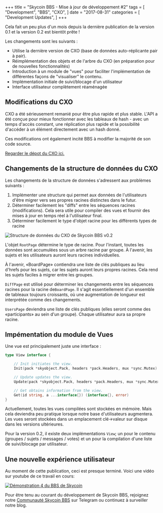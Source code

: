 +++
title = "Skycoin BBS - Mise à jour de développement #2"
tags = [
    "Development",
    "BBS",
    "CXO",
]
date = "2017-08-31"
categories = [
    "Development Updates",
]
+++

Cela fait un peu plus d'un mois depuis la dernière publication de la version 0.1 et la version 0.2 est bientôt prête !

Les changements sont les suivants :

- Utilise la dernière version de CXO (base de données auto-réplicante pair à pair).
- Réimplémentation des objets et de l'arbre du CXO (en préparation pour de nouvelles fonctionnalités)
- Introduction à un module de "vues" pour faciliter l'implémentation de différentes façons de "visualiser" le contenu.
- Implémentation initiale de suivi/blocage d'un utilisateur
- Interface utilisateur complètement réaménagée

## Modifications du CXO

CXO a été sérieusement remanié pour être plus rapide et plus stable. L'API a été conçue pour mieux fonctionner avec les tableaux de hash - avec un temps d'accès constant, une réplication plus rapide et la possibilité d'accéder à un élément directement avec un hash donné.

Ces modifications ont également incité BBS à modifier la majorité de son code source.

[Regarder le dépot du CXO ici.](https://github.com/skycoin/cxo)

## Changements de la structure de données du CXO 

Les changements de la structure de données s'adressent aux problèmes suivants :

1. Implémenter une structure qui permet aux données de l'utilisateurs d'être migrer vers ses propres racines distinctes dans le futur.
2. Déterminer facilement les "diffs" entre les séquences racines (modifications). Cela sera utile pour compiler des vues et fournir des mises à jour en temps réel à l'utilisateur final.
3. Déterminer facilement le type d'objet racine pour les différents types de racine

![Structure de données du CXO de Skycoin BBS v0.2](/bbs/img/bbs_cxo_datastructure_v0.2.png)

L'objet `RootPage` détermine le type de racine. Pour l'instant, toutes les données sont accumulées sous un arbre racine par groupe. À l'avenir, les sujets et les utilisateurs auront leurs racines individuelles.

À l'avenir, «BoardPage» contiendra une liste de clés publiques au lieu d'hrefs pour les sujets, car les sujets auront leurs propres racines. Cela rend les sujets faciles à migrer entre les groupes.

`DiffPage` est utilisé pour déterminer les changements entre les séquences racines pour la racine de`BoardPage`. Il s'agit essentiellement d'un ensemble de tableaux toujours croissants, où une augmentation de longueur est interprétée comme des changements.

`UsersPage` deviendra une liste de clés publiques (elles seront comme des «participants» au sein d'un groupe). Chaque utilisateur aura sa propre racine.

## Impémentation du module de Vues 

Une vue est principalement juste une interface :

```go
type View interface {

	// Init initiates the view.
	Init(pack *skyobject.Pack, headers *pack.Headers, mux *sync.Mutex) error

	// Update updates the view.
	Update(pack *skyobject.Pack, headers *pack.Headers, mux *sync.Mutex) error

	// Get obtains information from the view.
	Get(id string, a ...interface{}) (interface{}, error)
}
```

Actuellement, toutes les vues compilées sont stockées en mémoire. Mais cela deviendra peu pratique lorsque notre base d'utilisateurs augmentera. Les vues seront stockées dans un emplacement clé->valeur sur disque dans les versions ultérieures.

Pour la version 0.2, il existe deux implémentations `View`; un pour le contenu (groupes / sujets / messages / votes) et un pour la compilation d'une liste de suivi/blocage par utilisateur.

## Une nouvelle expérience utilisateur 

Au moment de cette publication, ceci est presque terminé. Voici une vidéo sur youtube de ce travail en cours:


[![Démonstration 4 du BBS de Skycoin](https://i.ytimg.com/vi/Oue3WVkmGh4/0.jpg)](https://youtu.be/Oue3WVkmGh4)


Pour être tenu au courant du développement de Skycoin BBS, rejoignez notre [Communauté Skycoin BBS](https://t.me/skycoinbbs) sur Telegram ou continuez à surveiller notre blog.
